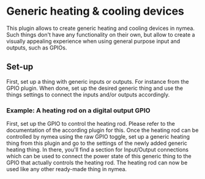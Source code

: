 # Generic heating & cooling devices

This plugin allows to create generic heating and cooling devices in nymea. Such things don't have any
functionality on their own, but allow to create a visually appealing experience when
using general purpose input and outputs, such as GPIOs.

## Set-up

First, set up a thing with generic inputs or outputs. For instance from the GPIO plugin.
When done, set up the desired generic thing and use the things settings to connect
the inputs and/or outputs accordingly.

### Example: A heating rod on a digital output GPIO

First, set up the GPIO to control the heating rod. Please refer to the documentation of the
according plugin for this. Once the heating rod can be controlled by nymea using the raw
GPIO toggle, set up a generic heating thing from this plugin and go to the settings of the
newly added generic heating thing. In there, you'll find a section for Input/Output connections
which can be used to connect the power state of this generic thing to the GPIO that
actually controls the heating rod. The heating rod can now be used like any other ready-made thing
in nymea.
